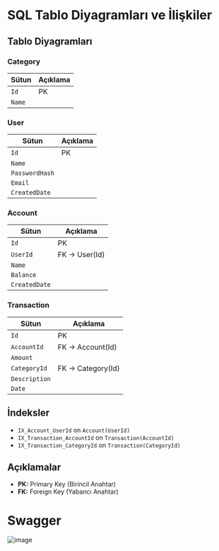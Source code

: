 # SQL Tablo Diyagramları ve İlişkiler


## Tablo Diyagramları

### Category
| Sütun      | Açıklama  |
|------------|-----------|
| `Id`        | PK        |
| `Name`      |           |

### User
| Sütun         | Açıklama  |
|---------------|-----------|
| `Id`          | PK        |
| `Name`        |           |
| `PasswordHash`|           |
| `Email`       |           |
| `CreatedDate` |           |

### Account
| Sütun         | Açıklama                |
|---------------|--------------------------|
| `Id`          | PK                       |
| `UserId`      | FK -> User(Id)           |
| `Name`        |                          |
| `Balance`     |                          |
| `CreatedDate` |                          |

### Transaction
| Sütun         | Açıklama                   |
|---------------|-----------------------------|
| `Id`          | PK                          |
| `AccountId`   | FK -> Account(Id)           |
| `Amount`      |                             |
| `CategoryId`  | FK -> Category(Id)          |
| `Description` |                             |
| `Date`        |                             |

## İndeksler

- `IX_Account_UserId` on `Account(UserId)`
- `IX_Transaction_AccountId` on `Transaction(AccountId)`
- `IX_Transaction_CategoryId` on `Transaction(CategoryId)`

## Açıklamalar

- **PK:** Primary Key (Birincil Anahtar)
- **FK:** Foreign Key (Yabancı Anahtar)

# Swagger
![image](https://github.com/user-attachments/assets/883dfbe3-cbe5-4b9b-b1d2-73c63b193f9b)
